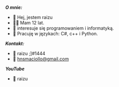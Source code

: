 ***O mnie:***
- 👋 Hej, jestem raizu
- 💁‍♂️ Mam 12 lat. 
- 👀 interesuje się programowaniem i informatyką.
- 🌱 Pracuję w językach: C#, c++ i Python.

***Kontakt:***
- 💎 raizu ;]#1444
- 📧 hnsmaciollo@gmail.com

***YouTube***
- 🎥 raizu 



